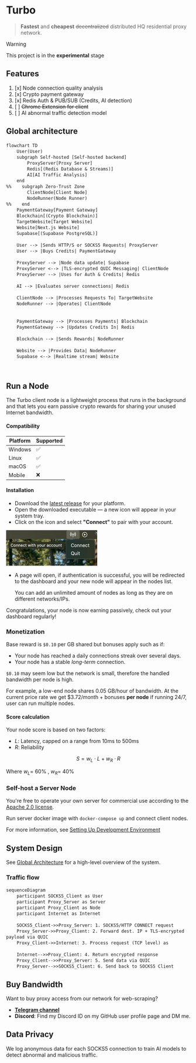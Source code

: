# Turbo

> **Fastest** and **cheapest** ~~decentralized~~ distributed HQ residential proxy network.

> [!WARNING]
> This project is in the **experimental** stage

## Features

1. [x] Node connection quality analysis
2. [x] Crypto payment gateway
3. [x] Redis Auth & PUB/SUB (Credits, AI detection)
4. [ ] ~~Chrome Extension for client~~
5. [ ] AI abnormal traffic detection model

[//]: # (7. [ ] LLM Data Extraction with Cuelang)
## Global architecture

```mermaid
flowchart TD
    User(User)
    subgraph Self-hosted [Self-hosted backend]
        ProxyServer[Proxy Server]
        Redis[(Redis Database & Streams)]
        AI[AI Traffic Analysis] 
    end
%%    subgraph Zero-Trust Zone 
        ClientNode[Client Node]
        NodeRunner(Node Runner)
%%    end
    PaymentGateway[Payment Gateway]
    Blockchain[(Crypto Blockchain)]
    TargetWebsite[Target Website]
    Website[Next.js Website]
    Supabase[(Supabase PostgreSQL)]

    User --> |Sends HTTP/S or SOCKS5 Requests| ProxyServer
    User --> |Buys Credits| PaymentGateway
    
    ProxyServer --> |Node data update| Supabase
    ProxyServer <--> |TLS-encrypted QUIC Messaging| ClientNode
    ProxyServer --> |Uses for Auth & Credits| Redis
    
    AI --> |Evaluates server connections| Redis

    ClientNode --> |Processes Requests To| TargetWebsite
    NodeRunner --> |Operates| ClientNode
    

    PaymentGateway --> |Processes Payments| Blockchain
    PaymentGateway --> |Updates Credits In| Redis

    Blockchain --> |Sends Rewards| NodeRunner
    
    Website --> |Provides Data| NodeRunner
    Supabase <--> |Realtime stream| Website
    
    
```

## Run a Node

The Turbo client node is a lightweight process that runs in the background and that lets you earn passive crypto rewards for sharing your unused Internet bandwidth.

#### Compatibility

| Platform | Supported |
|----------|-----------|
| Windows  | ✅         |
| Linux    | ✅         |
| macOS    | ✅         |
| Mobile   | ❌         |

#### Installation

- Download the [latest release](https://github.com/L1shed/Turbo/releases) for your platform.
- Open the downloaded executable — a new icon will appear in your system tray.
- Click on the icon and select **"Connect"** to pair with your account.

![img.png](.github/assets/img.png)
- A page will open, if authentication is successful, you will be redirected to the dashboard and your new node will appear in the nodes list.

  You can add an unlimited amount of nodes as long as they are on different networks/IPs.

Congratulations, your node is now earning passively, check out your dashboard regularly!

### Monetization

Base reward is `$0.10` per GB shared but bonuses apply such as if:
* Your node has reached a daily connections streak over several days.
* Your node has a stable _long-term_ connection.

`$0.10` may seem low but the network is small, therefore the handled bandwidth per node is high.

For example, a low-end node shares 0.05 GB/hour of bandwidth.
At the current price rate we get $3.72/month + bonuses **per node** if running 24/7, user can run multiple nodes.

#### Score calculation

Your node score is based on two factors:
- $L$: Latency, capped on a range from 10ms to 500ms
- $R$: Reliability

$$
S = w_L \cdot L + w_R \cdot R
$$

Where $w_L =$ 60% , $w_R =$ 40%

### Self-host a Server Node

You're free to operate your own server for commercial use according to the [Apache 2.0 license](LICENSE).

Run server docker image with `docker-compose up` and connect client nodes.

For more information, see [Setting Up Development Environment](.github/CONTRIBUTING.md#setting-up-development-environment)


## System Design

See [Global Architecture](#global-architecture) for a high-level overview of the system.

### Traffic flow

```mermaid
sequenceDiagram
    participant SOCKS5_Client as User
    participant Proxy_Server as Server
    participant Proxy_Client as Node
    participant Internet as Internet

    SOCKS5_Client->>Proxy_Server: 1. SOCKS5/HTTP CONNECT request
    Proxy_Server->>Proxy_Client: 2. Forward dest. IP + TLS-encrypted payload via QUIC 
    Proxy_Client->>Internet: 3. Process request (TCP level) as 
    
    Internet-->>Proxy_Client: 4. Return encrypted response
    Proxy_Client-->>Proxy_Server: 5. Send data via QUIC
    Proxy_Server-->>SOCKS5_Client: 6. Send back to SOCKS5 Client
```

## Buy Bandwidth

Want to buy proxy access from our network for web-scraping?

* [**Telegram channel**](https://t.me/node_turbo)
* **Discord**: Find my Discord ID on my GitHub user profile page and DM me.

[//]: # (Join our [**Discord server**]&#40;https://discord.gg/ZqdvQkSEc7&#41; and create a ticket.)

## Data Privacy

We log anonymous data for each SOCKS5 connection to train AI models to detect abnormal and malicious traffic.